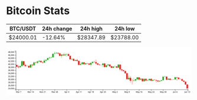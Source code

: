 # Bitcoin Stats

BTC/USDT|24h change|24h high|24h low|
|---|---|---|---|
|$24000.01|-12.64%|$28347.89|$23788.00|

<img src="./chart.svg">
